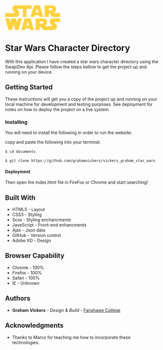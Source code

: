 ![](./images/logo.png)

# Star Wars Character Directory

With this application I have created a star wars character directory using the SwapiDev Api. Please follow the steps bellow to get the project up and running on your device.


## Getting Started

These instructions will get you a copy of the project up and running on your local machine for development and testing purposes. See deployment for notes on how to deploy the project on a live system.


### Installing

You will need to install the following in order to run the website:

copy and paste the following into your terminal: 

```
$ cd documents
```

```
$ git clone https://github.com/grahamvickers/vickers_graham_star_wars
```

#### Deployment 

Then open the index.html file in FireFox or Chrome and start searching!

## Built With

* HTML5 - Layout
* CSS3 - Styling
* Scss - Styling enchancments
* JaveScript - Front-end enhancments
* Ajax - Json data 
* GitHub - Version control
* Adobe XD - Design


## Browser Capability 

* Chrome - 100%
* Firefox - 100%
* Safari - 100%
* IE - Unknown


## Authors

* **Graham Vickers** - *Design & Build* - [Fanshawe College](https://github.com/grahamvickers)

## Acknowledgments

* Thanks to Marco for teaching me how to incorporate these technologies.

